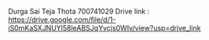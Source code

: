 Durga Sai Teja Thota
700741029
Drive link : https://drive.google.com/file/d/1-iS0mKaSXJNUYl58leABSJqYvcjs0WIv/view?usp=drive_link
